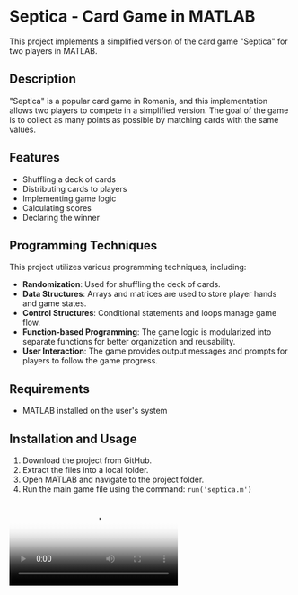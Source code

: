 # Septica - Card Game in MATLAB

This project implements a simplified version of the card game "Septica" for two players in MATLAB.

## Description

"Septica" is a popular card game in Romania, and this implementation allows two players to compete in a simplified version. The goal of the game is to collect as many points as possible by matching cards with the same values.

## Features

- Shuffling a deck of cards
- Distributing cards to players
- Implementing game logic
- Calculating scores
- Declaring the winner

## Programming Techniques

This project utilizes various programming techniques, including:

- **Randomization**: Used for shuffling the deck of cards.
- **Data Structures**: Arrays and matrices are used to store player hands and game states.
- **Control Structures**: Conditional statements and loops manage game flow.
- **Function-based Programming**: The game logic is modularized into separate functions for better organization and reusability.
- **User Interaction**: The game provides output messages and prompts for players to follow the game progress.

## Requirements

- MATLAB installed on the user's system

## Installation and Usage

1. Download the project from GitHub.
2. Extract the files into a local folder.
3. Open MATLAB and navigate to the project folder.
4. Run the main game file using the command:
   `run('septica.m')`

<video src="https://github.com/user-attachments/assets/51935fe7-e5c5-47f9-b3e9-545c61f7bcea" poster="github.com/estergarel/septica/main/thumbnail.png](https://github.com/user-attachments/assets/a204d014-dd35-44b5-9d32-b1d66bc8021d">
